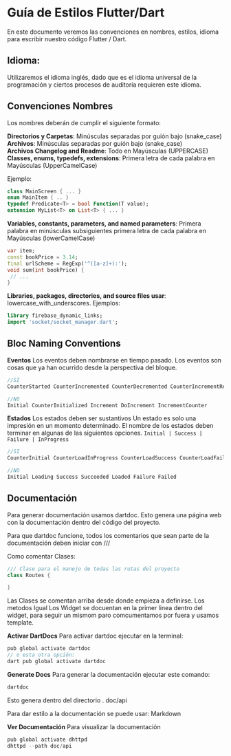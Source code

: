 # Guía de Estilos Flutter/Dart

En este documento veremos las convenciones en nombres, estilos, idioma para escribir nuestro código Flutter / Dart.

## Idioma: 
Utilizaremos el idioma inglés, dado que es el idioma universal de la programación y ciertos procesos de auditoría requieren este idioma.


## Convenciones Nombres
Los nombres deberán de cumplir el siguiente formato:

**Directorios y Carpetas**: Minúsculas separadas por guión bajo (snake_case)  
**Archivos**: Minúsculas separadas por guión bajo (snake_case)  
**Archivos Changelog and Readme**: Todo en Mayúsculas (UPPERCASE)  
**Classes, enums, typedefs, extensions**: Primera letra de cada palabra en Mayúsculas (UpperCamelCase)   

Ejemplo: 
```dart
class MainScreen { ... }
enum MainItem { .. }
typedef Predicate<T> = bool Function(T value);
extension MyList<T> on List<T> { ... }
```

**Variables, constants, parameters, and named parameters**: Primera palabra en minúsculas subsiguientes primera letra de cada palabra en Mayúsculas (lowerCamelCase)   

```dart
var item;
const bookPrice = 3.14;
final urlScheme = RegExp('^([a-z]+):');
void sum(int bookPrice) {
 // ...
}
```

**Libraries, packages, directories, and source files usar**: lowercase_with_underscores. 
Ejemplos: 

```dart
library firebase_dynamic_links;
import 'socket/socket_manager.dart';
```

## Bloc Naming Conventions
**Eventos**
Los eventos deben nombrarse en tiempo pasado. 
Los eventos son cosas que ya han ocurrido desde la perspectiva del bloque. 

```dart
//SI
CounterStarted CounterIncremented CounterDecremented CounterIncrementRetried

//NO
Initial CounterInitialized Increment DoIncrement IncrementCounter
```


**Estados** 
Los estados deben ser sustantivos
Un estado es solo una impresión en un momento determinado.
El nombre de los estados deben terminar en algunas de las siguientes opciones.
`Initial | Success | Failure | InProgress`  


```dart
//SI
CounterInitial CounterLoadInProgress CounterLoadSuccess CounterLoadFailure

//NO
Initial Loading Success Succeeded Loaded Failure Failed
```


## Documentación
Para generar documentación usamos dartdoc. Esto genera una página web con la documentación dentro del código del proyecto. 

Para que dartdoc funcione, todos los comentarios que sean parte de la documentación deben iniciar con ///

Como comentar Clases:

```dart
/// Clase para el manejo de todas las rutas del proyecto
class Routes {

}
```
Las Clases se comentan arriba desde donde empieza a definirse. 
Los metodos Igual
Los Widget se docuentan en la primer linea dentro del widget, para seguir un mismom paro comcumentamos por fuera y usamos template. 



**Activar DartDocs**
Para activar dartdoc ejecutar en la terminal:

```dart
pub global activate dartdoc
// o esta otra opción: 
dart pub global activate dartdoc
```

**Generate Docs**
Para generar la documentación ejecutar este comando: 

```dart
dartdoc
```
Esto genera dentro del directorio . doc/api

Para dar estilo a la documentación se puede usar: Markdown

**Ver Documentación**
Para visualizar la documentación 

```dart
pub global activate dhttpd
dhttpd --path doc/api
```



